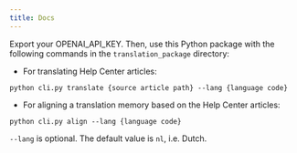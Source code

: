 ```yaml
---
title: Docs
---
```


Export your OPENAI_API_KEY. Then, use this Python package with the following commands in the `translation_package` directory:

- For translating Help Center articles:

```
python cli.py translate {source article path} --lang {language code}
```

- For aligning a translation memory based on the Help Center articles:

```
python cli.py align --lang {language code}
```

`--lang` is optional. The default value is `nl`, i.e. Dutch.

